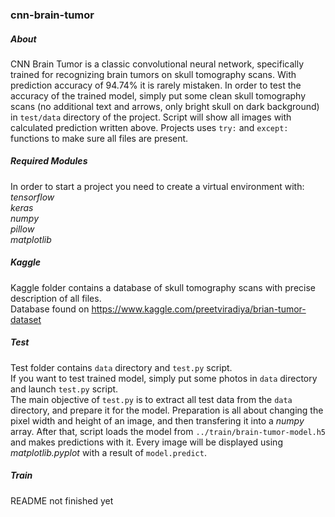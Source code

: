 ### cnn-brain-tumor
##### About
CNN Brain Tumor is a classic convolutional neural network, specifically trained for recognizing brain tumors on skull tomography scans. With prediction accuracy
of 94.74% it is rarely mistaken. In order to test the accuracy of the trained model, simply put some clean skull tomography scans (no additional text and arrows,
only bright skull on dark background) in `test/data` directory of the project. Script will show all images with calculated prediction written above. Projects uses
`try:` and `except:` functions to make sure all files are present.
##### Required Modules
In order to start a project you need to create a virtual environment with:\
*tensorflow*\
*keras*\
*numpy*\
*pillow*\
*matplotlib*
##### Kaggle
Kaggle folder contains a database of skull tomography scans with precise description of all files.\
Database found on https://www.kaggle.com/preetviradiya/brian-tumor-dataset
##### Test
Test folder contains `data` directory and `test.py` script.\
If you want to test trained model, simply put some photos in `data` directory and launch `test.py` script.\
The main objective of `test.py` is to extract all test data from the `data` directory, and prepare it for the model. Preparation is all about changing the
pixel width and height of an image, and then transfering it into a *numpy* array. After that, script loads the model from `../train/brain-tumor-model.h5` and
makes predictions with it. Every image will be displayed using *matplotlib.pyplot* with a result of `model.predict`.
##### Train
README not finished yet
